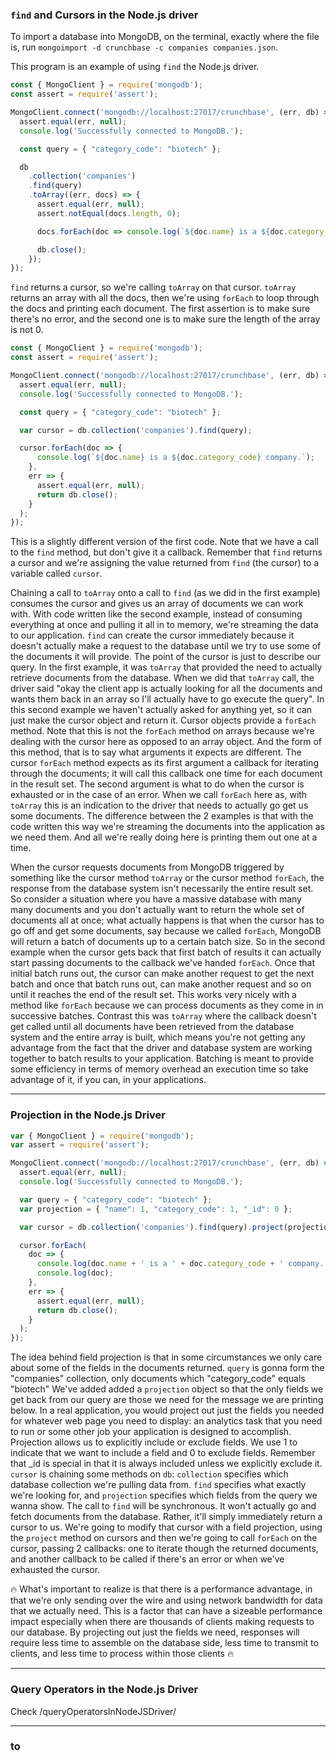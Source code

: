 ### `find` and Cursors in the Node.js driver

To import a database into MongoDB, on the terminal, exactly where the file is, run `mongoimport -d crunchbase -c companies companies.json`.

This program is an example of using `find` the Node.js driver.
```javascript
const { MongoClient } = require('mongodb');
const assert = require('assert');

MongoClient.connect('mongodb://localhost:27017/crunchbase', (err, db) => {
  assert.equal(err, null);
  console.log('Successfully connected to MongoDB.');

  const query = { "category_code": "biotech" };

  db
    .collection('companies')
    .find(query)
    .toArray((err, docs) => {
      assert.equal(err, null);
      assert.notEqual(docs.length, 0);

      docs.forEach(doc => console.log(`${doc.name} is a ${doc.category_code} company.`));

      db.close();
    });
});
```
`find` returns a cursor, so we're calling `toArray` on that cursor. `toArray` returns an array with all the docs, then we're using `forEach` to loop through the docs and printing each document. The first assertion is to make sure there's no error, and the second one is to make sure the length of the array is not 0.

```javascript
const { MongoClient } = require('mongodb');
const assert = require('assert');

MongoClient.connect('mongodb://localhost:27017/crunchbase', (err, db) => {
  assert.equal(err, null);
  console.log('Successfully connected to MongoDB.');

  const query = { "category_code": "biotech" };

  var cursor = db.collection('companies').find(query);

  cursor.forEach(doc => {
      console.log(`${doc.name} is a ${doc.category_code} company.`);
    },
    err => {
      assert.equal(err, null);
      return db.close();
    }
  );
});
```

This is a slightly different version of the first code. Note that we have a call to the `find` method, but don't give it a callback. Remember that `find` returns a cursor and we're assigning the value returned from `find` (the cursor) to a variable called `cursor`.

Chaining a call to `toArray` onto a call to `find` (as we did in the first example) consumes the cursor and gives us an array of documents we can work with. With code written like the second example, instead of consuming everything at once and pulling it all in to memory, we're streaming the data to our application. `find` can create the cursor immediately because it doesn't actually make a request to the database until we try to use some of the documents it will provide. The point of the cursor is just to describe our query.
In the first example, it was `toArray` that provided the need to actually retrieve documents from the database. When we did that `toArray` call, the driver said "okay the client app is actually looking for all the documents and wants them back in an array so I'll actually have to go execute the query". In this second example we haven't actually asked for anything yet, so it can just make the cursor object and return it.  Cursor objects provide a `forEach` method. Note that this is not the `forEach` method on arrays because we're dealing with the cursor here as opposed to an array object. And the form of this method, that is to say what arguments it expects are different. The cursor `forEach` method expects as its first argument a callback for iterating through the documents; it will call this callback one time for each document in the result set. The second argument is what to do when the cursor is exhausted or in the case of an error. When we call `forEach` here as, with `toArray` this is an indication to the driver that needs to actually go get us some documents. 
The difference between the 2 examples is that with the code written this way we're streaming the documents into the application as we need them. And all we're really doing here is printing them out one at a time. 

When the cursor requests documents from MongoDB triggered by something like the cursor method `toArray` or the cursor method `forEach`, the response from the database system isn't necessarily the entire result set. So consider a situation where you have a massive database with many many documents and you don't actually want to return the whole set of documents all at once; what actually happens is that when the cursor has to go off and get some documents, say because we called `forEach`, MongoDB will return a batch of documents up to a certain batch size. So in the second example when the cursor gets back that  first batch of results it can actually start passing documents to the callback we've handed `forEach`. Once that initial batch runs out, the cursor can make another request to get the next batch and once that batch runs out, can make another request and so on until it reaches the end of the result set. This works very nicely with a method  like `forEach` because we can process documents as they come in in successive batches. Contrast this was `toArray` where the callback doesn't get called until all documents have been retrieved from the database system and the entire array is built, which means you're not getting any advantage from  the fact that the driver and database system are working together to batch results to your application. Batching is meant to provide some efficiency in terms of memory overhead an execution time so take advantage of it, if you can, in your applications.

___

### Projection in the Node.js Driver

```javascript
var { MongoClient } = require('mongodb');
var assert = require('assert');

MongoClient.connect('mongodb://localhost:27017/crunchbase', (err, db) => {
  assert.equal(err, null);
  console.log('Successfully connected to MongoDB.');

  var query = { "category_code": "biotech" };
  var projection = { "name": 1, "category_code": 1, "_id": 0 };

  var cursor = db.collection('companies').find(query).project(projection);

  cursor.forEach(
    doc => {
      console.log(doc.name + ' is a ' + doc.category_code + ' company.');
      console.log(doc);
    },
    err => {
      assert.equal(err, null);
      return db.close();
    }
  );
});

```

The idea behind field projection is that in some circumstances we only care about some of the fields in the documents returned.
`query` is gonna form the "companies" collection, only documents which "category_code" equals "biotech"
We've added added a `projection` object so that the only fields we get back from our query are those we need for the message we are
printing below. In a real application, you would project out just the fields you needed for whatever web page you need to display: an analytics task that you need to run or some other job your application is designed to accomplish.
Projection allows us to explicitly include or exclude fields. We use 1 to indicate that we want to include a field and 0 to exclude fields.  Remember that _id is special in that it is always included unless we explicitly exclude it.
`cursor` is chaining some methods on `db`: `collection` specifies which database collection we're pulling data from. `find` specifies what exactly we're looking for, and `projection` specifies which fields from the query we wanna show.
The call to `find` will be synchronous. It won't actually go and fetch documents from the database. Rather, it'll simply immediately return a
cursor to us. We're going to modify that cursor with a field projection, using the `project` method on cursors and then we're going to call `forEach` on the cursor, passing 2 callbacks: one to iterate though the returned documents, and another callback to be called if there's an error or when we've exhausted the cursor.

🔥 What's important to realize is that there is a performance advantage, in that we're only sending over the wire and using network bandwidth for data that we actually need. This is a factor that can have a sizeable performance impact especially when there are thousands of clients making requests to our database. By projecting out just the fields we need, responses will require less time to assemble on the database side, less time to transmit to clients, and less time to process within those clients 🔥

___

### Query Operators in the Node.js Driver

Check /queryOperatorsInNodeJSDriver/

___

### to

